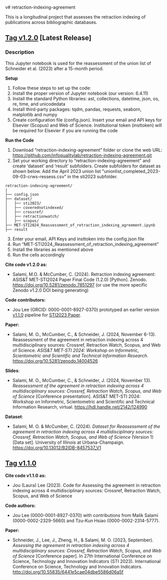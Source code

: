 v# retraction-indexing-agreement

This is a longitudinal project that assesses the retraction indexing of publications across bibliographic databases.

## [Tag v1.2.0](https://github.com/infoqualitylab/retraction-indexing-agreement/tree/v1.2.0) [Latest Release] 

### Description
This Jupyter notebook is used for the reassessment of the union list of Schneider et al. (2023) after a 15-month period.

**Setup**
1. Follow these steps to set up the code:
2. Install the proper version of Jupyter notebook (our version: 6.4.11)
3. Install the standard Python libraries: ast, collections, datetime, json, os, re, time, and unicodedata 
4. Install third-party packages: tqdm, pandas, requests, seaborn, matplotlib and numpy
5. Create configuration file (config.json). Insert your email and API keys for Elsevier (Scopus)  and Web of Science. Institutional token (insttoken) will be required for Elsevier if you are running the code

**Run the Code**
1. Download “retraction-indexing-agreement” folder or clone the web URL: https://github.com/infoqualitylab/retraction-indexing-agreement.git
2. Set your working directory to  “retraction-indexing-agreement” and create ‘dataset’ and ‘result’ subfolders. Create subfolders for dataset as shown below. Add the April 2023 union list "unionlist_completed_2023-09-03-crws-ressess.csv" in the sti2023 subfolder.

```
retraction-indexing-agreement/
|
├── config.json
├── dataset/
│   ├── sti2023/ 
│   ├── coverednotindexed/
│   ├── crossref/
│   ├── retractionwatch/
│   ├── scopus/
├── MET-STI2024_Reassessment_of_retraction_indexing_agreement.ipynb
├── result
```

3. Enter your email, API Keys and insttoken into the config.json file
4. Run “MET-STI2024_Reassessment_of_retraction_indexing_agreement”
5. Install the libraries as mentioned above
6. Run the cells accordingly 

**Cite code v1.2.0 as:**
- Salami, M.O. & McCumber, C. (2024). Retraction indexing agreement: ASIS&T MET-STI2024 Paper Final Code (1.2.0) [Python]. Zenodo. https://doi.org/10.5281/zenodo.7851297 (or use the more specific Zenodo v1.2.0 DOI being generating)

 **Code contributors:**
 - Jou Lee (ORCID: 0000-0001-8927-0370) prototyped an earlier version [v1.1.0](https://github.com/infoqualitylab/retraction-indexing-agreement/tree/v1.1.0) pipeline for [STI2023 Paper](https://doi.org/10.55835/6441e5cae04dbe5586d06a5f).


**Paper:**
- Salami, M. O., McCumber, C., & Schneider, J. (2024, November 6-13). Reassessment of the agreement in retraction indexing across 4 multidisciplinary sources: Crossref, Retraction Watch, Scopus, and Web of Science. _ASIS&T MET-STI 2024: Workshop on Informetric, Scientometric and Scientific and Technical Information Research_. https://doi.org/10.5281/zenodo.14004526 

**Slides**:
- Salami, M. O., McCumber, C., & Schneider, J. (2024, November 13). _Reassessment of the agreement in retraction indexing across 4 multidisciplinary sources: Crossref, Retraction Watch, Scopus, and Web of Science_ [Conference presentation]. ASIS&T MET-STI 2024: Workshop on Informetric, Scientometric and Scientific and Technical Information Research, virtual. https://hdl.handle.net/2142/124990 

**Dataset**:
- Salami, M. O. & McCumber, C. (2024). _Dataset for Reassessment of the agreement in retraction indexing across 4 multidisciplinary sources: Crossref, Retraction Watch, Scopus, and Web of Science_ (Version 1) [Data set]. University of Illinois at Urbana-Champaign. https://doi.org/10.13012/B2IDB-8457537_V1


## [Tag v1.1.0](https://github.com/infoqualitylab/retraction-indexing-agreement/tree/v1.1.0)
**Cite code v1.1.0 as:** <br>
- Jou (Laura) Lee (2023). Code for Assessing the agreement in retraction indexing across 4 multidisciplinary sources: Crossref, Retraction Watch, Scopus, and Web of Science <br>

 **Code authors:**
 - Jou Lee (0000-0001-8927-0370) with contributions from Malik Salami (0000-0002-2329-5660) and Tzu-Kun Hsiao (0000-0002-2314-5777).<br>

**Paper:**
- Schneider, J., Lee, J., Zheng, H., & Salami, M. O. (2023, September). _Assessing the agreement in retraction indexing across 4 multidisciplinary sources: Crossref, Retraction Watch, Scopus, and Web of Science_ [Conference paper]. In 27th International Conference on Science, Technology and Innovation Indicators (STI 2023). International Conference on Science, Technology and Innovation Indicators. http://doi.org/10.55835/6441e5cae04dbe5586d06a5f
